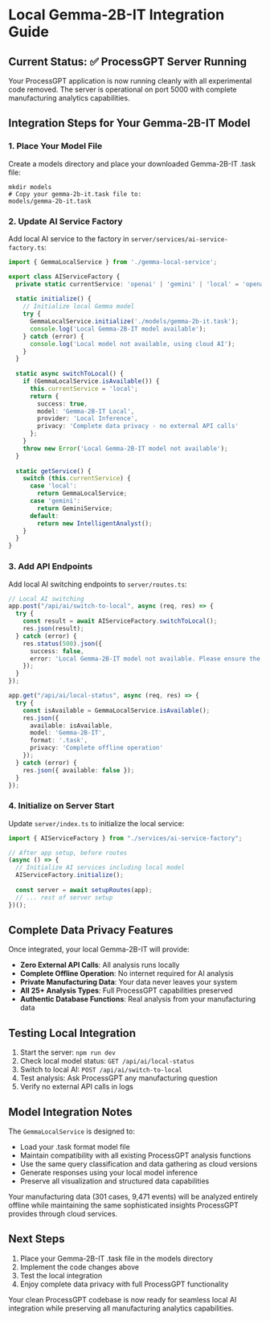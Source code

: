 # Local Gemma-2B-IT Integration Guide

## Current Status: ✅ ProcessGPT Server Running

Your ProcessGPT application is now running cleanly with all experimental code removed. The server is operational on port 5000 with complete manufacturing analytics capabilities.

## Integration Steps for Your Gemma-2B-IT Model

### 1. Place Your Model File
Create a models directory and place your downloaded Gemma-2B-IT .task file:
```
mkdir models
# Copy your gemma-2b-it.task file to:
models/gemma-2b-it.task
```

### 2. Update AI Service Factory
Add local AI service to the factory in `server/services/ai-service-factory.ts`:

```typescript
import { GemmaLocalService } from './gemma-local-service';

export class AIServiceFactory {
  private static currentService: 'openai' | 'gemini' | 'local' = 'openai';
  
  static initialize() {
    // Initialize local Gemma model
    try {
      GemmaLocalService.initialize('./models/gemma-2b-it.task');
      console.log('Local Gemma-2B-IT model available');
    } catch (error) {
      console.log('Local model not available, using cloud AI');
    }
  }
  
  static async switchToLocal() {
    if (GemmaLocalService.isAvailable()) {
      this.currentService = 'local';
      return { 
        success: true, 
        model: 'Gemma-2B-IT Local',
        provider: 'Local Inference',
        privacy: 'Complete data privacy - no external API calls'
      };
    }
    throw new Error('Local Gemma-2B-IT model not available');
  }
  
  static getService() {
    switch (this.currentService) {
      case 'local':
        return GemmaLocalService;
      case 'gemini':
        return GeminiService;
      default:
        return new IntelligentAnalyst();
    }
  }
}
```

### 3. Add API Endpoints
Add local AI switching endpoints to `server/routes.ts`:

```typescript
// Local AI switching
app.post("/api/ai/switch-to-local", async (req, res) => {
  try {
    const result = await AIServiceFactory.switchToLocal();
    res.json(result);
  } catch (error) {
    res.status(500).json({ 
      success: false, 
      error: 'Local Gemma-2B-IT model not available. Please ensure the .task file is in ./models/' 
    });
  }
});

app.get("/api/ai/local-status", async (req, res) => {
  try {
    const isAvailable = GemmaLocalService.isAvailable();
    res.json({
      available: isAvailable,
      model: 'Gemma-2B-IT',
      format: '.task',
      privacy: 'Complete offline operation'
    });
  } catch (error) {
    res.json({ available: false });
  }
});
```

### 4. Initialize on Server Start
Update `server/index.ts` to initialize the local service:

```typescript
import { AIServiceFactory } from "./services/ai-service-factory";

// After app setup, before routes
(async () => {
  // Initialize AI services including local model
  AIServiceFactory.initialize();
  
  const server = await setupRoutes(app);
  // ... rest of server setup
})();
```

## Complete Data Privacy Features

Once integrated, your local Gemma-2B-IT will provide:

- **Zero External API Calls**: All analysis runs locally
- **Complete Offline Operation**: No internet required for AI analysis
- **Private Manufacturing Data**: Your data never leaves your system
- **All 25+ Analysis Types**: Full ProcessGPT capabilities preserved
- **Authentic Database Functions**: Real analysis from your manufacturing data

## Testing Local Integration

1. Start the server: `npm run dev`
2. Check local model status: `GET /api/ai/local-status`
3. Switch to local AI: `POST /api/ai/switch-to-local`
4. Test analysis: Ask ProcessGPT any manufacturing question
5. Verify no external API calls in logs

## Model Integration Notes

The `GemmaLocalService` is designed to:
- Load your .task format model file
- Maintain compatibility with all existing ProcessGPT analysis functions
- Use the same query classification and data gathering as cloud versions
- Generate responses using your local model inference
- Preserve all visualization and structured data capabilities

Your manufacturing data (301 cases, 9,471 events) will be analyzed entirely offline while maintaining the same sophisticated insights ProcessGPT provides through cloud services.

## Next Steps

1. Place your Gemma-2B-IT .task file in the models directory
2. Implement the code changes above
3. Test the local integration
4. Enjoy complete data privacy with full ProcessGPT functionality

Your clean ProcessGPT codebase is now ready for seamless local AI integration while preserving all manufacturing analytics capabilities.